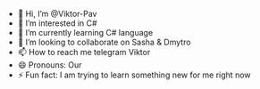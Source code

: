 - 👋 Hi, I’m @Viktor-Pav
- 👀 I’m interested in C#
- 🌱 I’m currently learning C# language 
- 💞️ I’m looking to collaborate on Sasha & Dmytro
- 📫 How to reach me telegram Viktor
- 😄 Pronouns: Our
- ⚡ Fun fact: I am trying to learn something new for me right now

<!---
Viktor-Pav/Viktor-Pav is a ✨ special ✨ repository because its `README.md` (this file) appears on your GitHub profile.
You can click the Preview link to take a look at your changes.
--->

